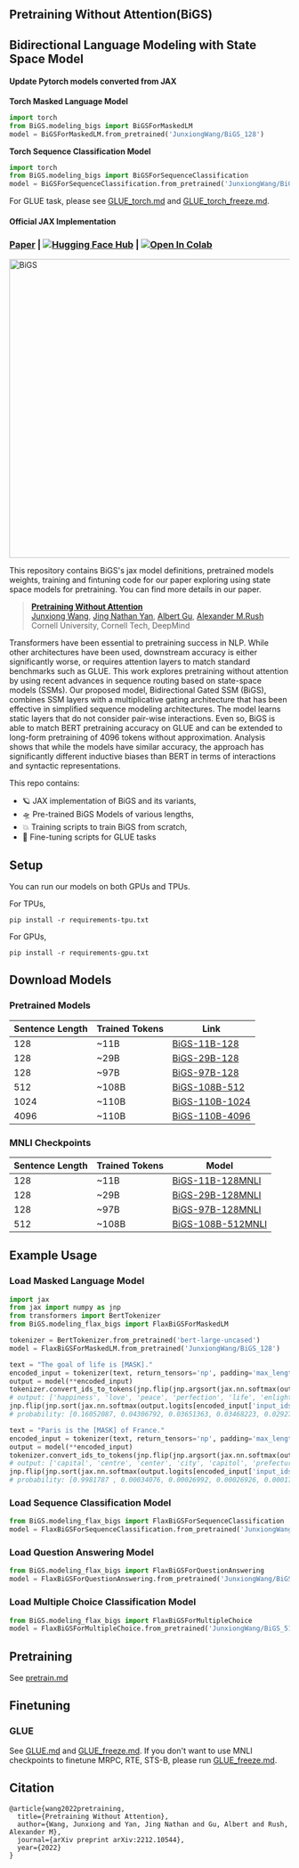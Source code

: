 ## Pretraining Without Attention(BiGS)
## Bidirectional Language Modeling with State Space Model<br>

#### Update Pytorch models converted from JAX

**Torch Masked Language Model**

```python
import torch
from BiGS.modeling_bigs import BiGSForMaskedLM
model = BiGSForMaskedLM.from_pretrained('JunxiongWang/BiGS_128')
```

**Torch Sequence Classification Model**

```python
import torch
from BiGS.modeling_bigs import BiGSForSequenceClassification
model = BiGSForSequenceClassification.from_pretrained('JunxiongWang/BiGS_128')
```

For GLUE task, please see [GLUE_torch.md](GLUE_torch.md) and [GLUE_torch_freeze.md](GLUE_torch_freeze.md).

#### Official JAX Implementation

### [Paper](https://arxiv.org/abs/2212.10544) | [![Hugging Face Hub](https://img.shields.io/badge/%F0%9F%A4%97%20Hugging%20Face-Hub-blue)](https://huggingface.co/JunxiongWang) | [![Open In Colab](https://colab.research.google.com/assets/colab-badge.svg)](https://colab.research.google.com/drive/1Fz3OSRF3PZEF_dlnyJ3KZ8Bq35DfUrIB?usp=sharing) 
 
<img width="537" alt="BiGS" src="https://user-images.githubusercontent.com/16102460/221464744-06b6538a-7e84-4c95-909f-239eab1dba71.png">

This repository contains BiGS's jax model definitions, pretrained models weights, training and fintuning code for our paper exploring using state space models for pretraining. You can find more details in our paper. 

> [**Pretraining Without Attention**](https://arxiv.org/abs/2212.10544)<br>
> [Junxiong Wang](), [Jing Nathan Yan](), [Albert Gu](), [Alexander M.Rush]()
> <br>Cornell University, Cornell Tech, DeepMind<br>

Transformers have been essential to pretraining success in NLP. While other architectures have been used, downstream accuracy is either significantly worse, or requires attention layers to match standard benchmarks such as GLUE. This work explores pretraining without attention by using recent advances in sequence routing based on state-space models (SSMs). Our proposed model, Bidirectional Gated SSM (BiGS), combines SSM layers with a multiplicative gating architecture that has been effective in simplified sequence modeling architectures. The model learns static layers that do not consider pair-wise interactions. Even so, BiGS is able to match BERT pretraining accuracy on GLUE and can be extended to long-form pretraining of 4096 tokens without approximation. Analysis shows that while the models have similar accuracy, the approach has significantly different inductive biases than BERT in terms of interactions and syntactic representations. 

This repo contains:
* 🪐 JAX implementation of BiGS and its variants,
* 🛸 Pre-trained BiGS Models of various lengths,
* 💥 Training scripts to train BiGS from scratch,
* 💫 Fine-tuning scripts for GLUE tasks

## Setup

You can run our models on both GPUs and TPUs. 

For TPUs,
```
pip install -r requirements-tpu.txt
```

For GPUs,
```
pip install -r requirements-gpu.txt
```

## Download Models

### Pretrained Models
|**Sentence Length**|**Trained Tokens**|**Link**|
|----------|----------|----------|
|128|~11B|[BiGS-11B-128](https://drive.google.com/drive/folders/1-nhzeWVgpXwMyNEQ5j-MwJxSzwKyT2an?usp=sharing)
|128|~29B|[BiGS-29B-128](https://drive.google.com/drive/folders/10Mtl8_XUJb2mmHLyRC9x1wltdIWy6aaP?usp=sharing)
|128|~97B|[BiGS-97B-128](https://huggingface.co/JunxiongWang/BiGS_128)
|512|~108B|[BiGS-108B-512](https://huggingface.co/JunxiongWang/BiGS_512)
|1024|~110B|[BiGS-110B-1024](https://huggingface.co/JunxiongWang/BiGS_1024)
|4096|~110B|[BiGS-110B-4096](https://huggingface.co/JunxiongWang/BiGS_4096)

### MNLI Checkpoints

|**Sentence Length**|**Trained Tokens**|**Model**|
|----------|----------|----------|
|128|~11B|[BiGS-11B-128MNLI](https://drive.google.com/drive/folders/1-tn5ar_tRi9DnK_bNMZtPpappUdNnVET?usp=sharing)
|128|~29B|[BiGS-29B-128MNLI](https://drive.google.com/drive/folders/116JwMbChYp9tBuPTz5jbiaulhXrXt1P2?usp=sharing)
|128|~97B|[BiGS-97B-128MNLI](https://huggingface.co/JunxiongWang/BiGS_128_MNLI)
|512|~108B|[BiGS-108B-512MNLI](https://huggingface.co/JunxiongWang/BiGS_512_MNLI)

<!-- Sentence length: 128

|**Training Tokens**|**Model**|
|----------|----------|
|~11B|[https://drive.google.com/drive/folders/1-nhzeWVgpXwMyNEQ5j-MwJxSzwKyT2an?usp=sharing](https://drive.google.com/drive/folders/1-nhzeWVgpXwMyNEQ5j-MwJxSzwKyT2an?usp=sharing)
|~29B|[https://drive.google.com/drive/folders/10Mtl8_XUJb2mmHLyRC9x1wltdIWy6aaP?usp=sharing](https://drive.google.com/drive/folders/10Mtl8_XUJb2mmHLyRC9x1wltdIWy6aaP?usp=sharing)
|~97B|[https://huggingface.co/JunxiongWang/BiGS_128](https://huggingface.co/JunxiongWang/BiGS_128)
 -->

<!-- Sentence length: 512

|**Training Tokens**|**Model**|
|----------|----------|
|~108B|[https://huggingface.co/JunxiongWang/BiGS_512](https://huggingface.co/JunxiongWang/BiGS_512) -->

<!-- MNLI checkpoint:

|**Training Tokens**|**Model**|
|----------|----------|
|~108B|[https://huggingface.co/JunxiongWang/BiGS_512_MNLI](https://huggingface.co/JunxiongWang/BiGS_512_MNLI)

Sentence length: 1024

|**Training Tokens**|**Model**|
|----------|----------|
|~110B|[https://huggingface.co/JunxiongWang/BiGS_1024](https://huggingface.co/JunxiongWang/BiGS_1024)

Sentence length: 4096

|**Training Tokens**|**Model**|
|----------|----------|
|~110B|[https://huggingface.co/JunxiongWang/BiGS_4096](https://huggingface.co/JunxiongWang/BiGS_4096)
 -->
## Example Usage


### Load Masked Language Model

```python
import jax
from jax import numpy as jnp
from transformers import BertTokenizer
from BiGS.modeling_flax_bigs import FlaxBiGSForMaskedLM

tokenizer = BertTokenizer.from_pretrained('bert-large-uncased')
model = FlaxBiGSForMaskedLM.from_pretrained('JunxiongWang/BiGS_128')

text = "The goal of life is [MASK]."
encoded_input = tokenizer(text, return_tensors='np', padding='max_length', max_length=128)
output = model(**encoded_input)
tokenizer.convert_ids_to_tokens(jnp.flip(jnp.argsort(jax.nn.softmax(output.logits[encoded_input['input_ids']==103]))[0])[:10])
# output: ['happiness', 'love', 'peace', 'perfection', 'life', 'enlightenment', 'god', 'survival', 'freedom', 'good']
jnp.flip(jnp.sort(jax.nn.softmax(output.logits[encoded_input['input_ids']==103]))[0])[:10]
# probability: [0.16052087, 0.04306792, 0.03651363, 0.03468223, 0.02927081, 0.02549769, 0.02385132, 0.02261189, 0.01672831, 0.01619471]

text = "Paris is the [MASK] of France."
encoded_input = tokenizer(text, return_tensors='np', padding='max_length', max_length=128)
output = model(**encoded_input)
tokenizer.convert_ids_to_tokens(jnp.flip(jnp.argsort(jax.nn.softmax(output.logits[encoded_input['input_ids']==103]))[0])[:8])
# output: ['capital', 'centre', 'center', 'city', 'capitol', 'prefecture', 'headquarters', 'president', 'metropolis', 'heart']
jnp.flip(jnp.sort(jax.nn.softmax(output.logits[encoded_input['input_ids']==103]))[0])[:10]
# probability: [0.9981787 , 0.00034076, 0.00026992, 0.00026926, 0.00017787, 0.00004816, 0.00004256, 0.00003716, 0.00003634, 0.00002893]
``` 

### Load Sequence Classification Model

```python
from BiGS.modeling_flax_bigs import FlaxBiGSForSequenceClassification
model = FlaxBiGSForSequenceClassification.from_pretrained('JunxiongWang/BiGS_512')
```

### Load Question Answering Model

```python
from BiGS.modeling_flax_bigs import FlaxBiGSForQuestionAnswering
model = FlaxBiGSForQuestionAnswering.from_pretrained('JunxiongWang/BiGS_512')
```

### Load Multiple Choice Classification Model

```python
from BiGS.modeling_flax_bigs import FlaxBiGSForMultipleChoice
model = FlaxBiGSForMultipleChoice.from_pretrained('JunxiongWang/BiGS_512')
```

## Pretraining

See [pretrain.md](pretrain.md)

## Finetuning 

### GLUE

See [GLUE.md](GLUE.md) and [GLUE_freeze.md](GLUE_freeze.md). If you don't want to use MNLI checkpoints to finetune MRPC, RTE, STS-B, please run [GLUE_freeze.md](GLUE_freeze.md).

## Citation

```
@article{wang2022pretraining,
  title={Pretraining Without Attention},
  author={Wang, Junxiong and Yan, Jing Nathan and Gu, Albert and Rush, Alexander M},
  journal={arXiv preprint arXiv:2212.10544},
  year={2022}
}
```
